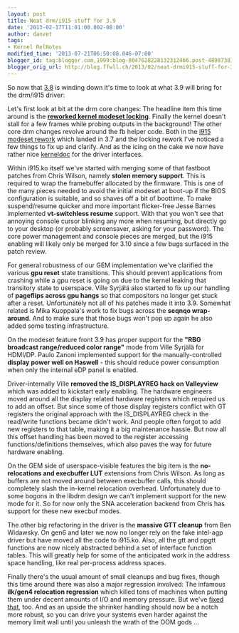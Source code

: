```yaml
---
layout: post
title: Neat drm/i915 stuff for 3.9
date: '2013-02-17T11:01:00.002-08:00'
author: danvet
tags:
- Kernel RelNotes
modified_time: '2013-07-21T06:50:08.046-07:00'
blogger_id: tag:blogger.com,1999:blog-8047628228132312466.post-4898738363561615597
blogger_orig_url: http://blog.ffwll.ch/2013/02/neat-drmi915-stuff-for-39.html
---
```


<p>So now that <a href="http://blog.ffwll.ch/2012/11/neat-drmi915-stuff-for-38.html">3.8</a> is winding down it's time to look at what 3.9 will bring for the drm/i915 driver:</p><a name='more'></a><p>Let's first look at bit at the drm core changes: The headline item this time around is the <a href="http://blog.ffwll.ch/2013/02/new-kernel-modesetting-locking.html"><b>reworked kernel modeset locking</b></a>. Finally the kernel doesn't stall for a few frames while probing outputs in the background! The other core drm changes revolve around the fb helper code. Both in the <a href="http://blog.ffwll.ch/2012/08/new-modeset-code.html">i915 modeset rework</a> which landed in 3.7 and the locking rework I've noticed a few things to fix up and clarify. And as the icing on the cake we now have rather nice <a href="http://cgit.freedesktop.org/~airlied/linux/commit/?h=drm-next&id=207fd32970b1def91b11ae28f6bebffc792db714">kerneldoc</a> for the driver interfaces. </p>Within i915.ko itself we've started with merging some of that fastboot patches from Chris Wilson, namely <b>stolen memory support</b>. This is required to wrap the framebuffer allocated by the firmware. This is one of the many pieces needed to avoid the initial modeset at boot-up if the BIOS configuration is suitable, and so shaves off a bit of boottime. To make suspend/resume quicker and more important flicker-free Jesse Barnes implemented <b>vt-switchless resume</b> support. With that you won't see that annoying console cursor blinking any more when resuming, but directly go to your desktop (or probably screensaver, asking for your password). The core power management and console pieces are merged, but the i915 enabling will likely only be merged for 3.10 since a few bugs surfaced in the patch review. <p></p>For general robustness of our GEM implementation we've clarified the various <b>gpu reset</b> state transitions. This should prevent applications from crashing while a gpu reset is going on due to the kernel leaking that transitory state to userspace. Ville Syrjälä also started to fix up our handling of <b>pageflips across gpu hangs</b> so that compositors no longer get stuck after a reset. Unfortunately not all of his patches made it into 3.9. Somewhat related is Mika Kuoppala's work to fix bugs across the <b>seqnqo wrap-around</b>. And to make sure that those bugs won't pop up again he also added some testing infrastructure. <p></p>On the modeset feature front 3.9 has proper support for the <b>"RBG broadcast range/reduced color range"</b> mode from Ville Syrjälä for HDMI/DP. Paulo Zanoni implemented support for the manually-controlled <b>display power well on Haswell</b> - this should reduce power consumption when only the internal eDP panel is enabled. </p><p>Driver-internally Ville <b>removed the IS_DISPLAYREG hack on Valleyview</b> which was added to kickstart early enabling. The hardware engineers moved around all the display related hardware registers which required us to add an offset. But since some of those display registers conflict with GT registers the original approach with the IS_DISPLAYREG check in the read/write functions became didn't work. And people often forgot to add new registers to that table, making it a big maintenance hassle. But now all this offset handling has been moved to the register accessing functions/definitions themselves, which also paves the way for future hardware enabling. </p><p>On the GEM side of userspace-visible features the big item is the <b>no-relocations and execbuffer LUT</b> extensions from Chris Wilson. As long as buffers are not moved around between execbuffer calls, this should completely slash the in-kernel relocation overhead. Unfortunately due to some bogons in the libdrm design we can't implement support for the new mode for it. So for now only the SNA acceleration backend from Chris has support for these new execbuf modes. </p><p>The other big refactoring in the driver is the <b>massive GTT cleanup</b> from Ben Widawsky. On gen6 and later we now no longer rely on the fake intel-agp driver but have moved all the code to i915.ko. Also, all the gtt and ppgtt functions are now nicely abstracted behind a set of interface function tables. This will greatly help for some of the anticipated work in the address space handling, like real per-process address spaces. </p> <p>Finally there's the usual amount of small cleanups and bug fixes, though this time around there was also a major regression involved: The infamous <b>ilk/gen4 relocation regression</b> which killed tons of machines when putting them under decent amounts of I/O and memory pressure. But we've <a href="https://bugs.freedesktop.org/show_bug.cgi?id=55984">fixed that</a>, too. And as an upside the shrinker handling should now be a notch more robust, so you can drive your systems even harder against the memory limit wall until you unleash the wrath of the OOM gods ... </p>